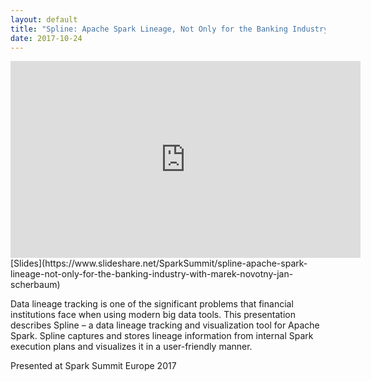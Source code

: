 ```yaml
---
layout: default
title: "Spline: Apache Spark Lineage, Not Only for the Banking Industry"
date: 2017-10-24
---
```


<iframe width="560" height="315" src="https://www.youtube.com/embed/T2vNPBCfA64" frameborder="0" allow="accelerometer; autoplay; encrypted-media; gyroscope; picture-in-picture" allowfullscreen></iframe>
[Slides](https://www.slideshare.net/SparkSummit/spline-apache-spark-lineage-not-only-for-the-banking-industry-with-marek-novotny-jan-scherbaum)

Data lineage tracking is one of the significant problems that financial institutions face when using modern big data tools. This presentation describes Spline – a data lineage tracking and visualization tool for Apache Spark. Spline captures and stores lineage information from internal Spark execution plans and visualizes it in a user-friendly manner.

Presented at Spark Summit Europe 2017

